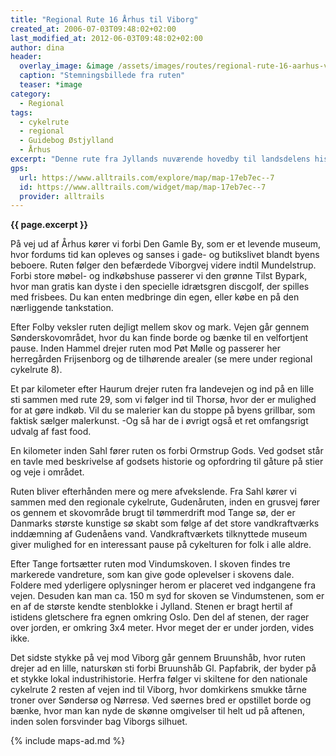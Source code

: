 ```yaml
---
title: "Regional Rute 16 Århus til Viborg"
created_at: 2006-07-03T09:48:02+02:00
last_modified_at: 2012-06-03T09:48:02+02:00
author: dina
header:
  overlay_image: &image /assets/images/routes/regional-rute-16-aarhus-viborg.jpg
  caption: "Stemningsbillede fra ruten"
  teaser: *image
category:
  - Regional
tags:
  - cykelrute
  - regional
  - Guidebog Østjylland
  - Århus
excerpt: "Denne rute fra Jyllands nuværende hovedby til landsdelens historiske magtcentrum fører gennem et meget seværdigt landskab med mulighed for interessante aktiviteter undervejs."
gps:
  url: https://www.alltrails.com/explore/map/map-17eb7ec--7
  id: https://www.alltrails.com/widget/map/map-17eb7ec--7
  provider: alltrails
---
```


**{{ page.excerpt }}**

På vej ud af Århus kører vi forbi Den Gamle By, som er et levende museum, hvor fordums tid kan opleves og sanses i gade- og butikslivet blandt byens beboere. Ruten følger den befærdede Viborgvej videre indtil Mundelstrup. Forbi store møbel- og indkøbshuse passerer vi den grønne Tilst Bypark, hvor man gratis kan dyste i den specielle idrætsgren discgolf, der spilles med frisbees. Du kan enten medbringe din egen, eller købe en på den nærliggende tankstation.
 
Efter Folby veksler ruten dejligt mellem skov og mark. Vejen går gennem Sønderskovområdet, hvor du kan finde borde og bænke til en velfortjent pause. Inden Hammel drejer ruten mod Pøt Mølle og passerer her herregården Frijsenborg og de tilhørende arealer (se mere under regional cykelrute 8).
 
Et par kilometer efter Haurum drejer ruten fra landevejen og ind på en lille sti sammen med rute 29, som vi følger ind til Thorsø, hvor der er mulighed for at gøre indkøb. Vil du se malerier kan du stoppe på byens grillbar, som faktisk sælger malerkunst. -Og så har de i øvrigt også et ret omfangsrigt udvalg af fast food.
 
En kilometer inden Sahl fører ruten os forbi Ormstrup Gods. Ved godset står en tavle med beskrivelse af godsets historie og opfordring til gåture på stier og veje i området.
 
Ruten bliver efterhånden mere og mere afvekslende. Fra Sahl kører vi sammen med den regionale cykelrute, Gudenåruten, inden en grusvej fører os gennem et skovområde brugt til tømmerdrift mod Tange sø, der er Danmarks største kunstige sø skabt som følge af det store vandkraftværks inddæmning af Gudenåens vand. Vandkraftværkets tilknyttede museum giver mulighed for en interessant pause på cykelturen for folk i alle aldre.
 
Efter Tange fortsætter ruten mod Vindumskoven. I skoven findes tre markerede vandreture, som kan give gode oplevelser i skovens dale. Foldere med yderligere oplysninger herom er placeret ved indgangene fra vejen. Desuden kan man ca. 150 m syd for skoven se Vindumstenen, som er en af de største kendte stenblokke i Jylland. Stenen er bragt hertil af istidens gletschere fra egnen omkring Oslo. Den del af stenen, der rager over jorden, er omkring 3x4 meter. Hvor meget der er under jorden, vides ikke.
 
Det sidste stykke på vej mod Viborg går gennem Bruunshåb, hvor ruten drejer ad en lille, naturskøn sti forbi Bruunshåb Gl. Papfabrik, der byder på et stykke lokal industrihistorie. Herfra følger vi skiltene for den nationale cykelrute 2 resten af vejen ind til Viborg, hvor domkirkens smukke tårne troner over Søndersø og Nørresø. Ved søernes bred er opstillet borde og bænke, hvor man kan nyde de skønne omgivelser til helt ud på aftenen, inden solen forsvinder bag Viborgs silhuet.

{% include maps-ad.md %}
